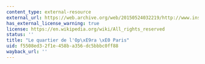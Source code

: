```yaml
---
content_type: external-resource
external_url: https://web.archive.org/web/20150524032219/http://www.insecula.com/zone/Z0007337.html
has_external_license_warning: true
license: https://en.wikipedia.org/wiki/All_rights_reserved
status: ''
title: "Le quartier de l'Op\xE9ra \xE0 Paris"
uid: f5508ed3-2f1e-458b-a356-dc5bbbc0ff88
wayback_url: ''
---
```

